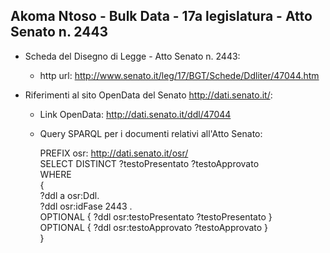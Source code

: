 ## Akoma Ntoso - Bulk Data - 17a legislatura - Atto Senato n. 2443 ##

* Scheda del Disegno di Legge - Atto Senato n. 2443:
	* http url: http://www.senato.it/leg/17/BGT/Schede/Ddliter/47044.htm

* Riferimenti al sito OpenData del Senato http://dati.senato.it/:
	* Link OpenData: http://dati.senato.it/ddl/47044
	* Query SPARQL per i documenti relativi all'Atto Senato:

        PREFIX osr: <http://dati.senato.it/osr/>  
		SELECT DISTINCT ?testoPresentato ?testoApprovato  
		WHERE  
		{  
		    ?ddl a osr:Ddl.  
		    ?ddl osr:idFase 2443 .  
		    OPTIONAL { ?ddl osr:testoPresentato ?testoPresentato }  
		    OPTIONAL { ?ddl osr:testoApprovato ?testoApprovato }  
		}
		